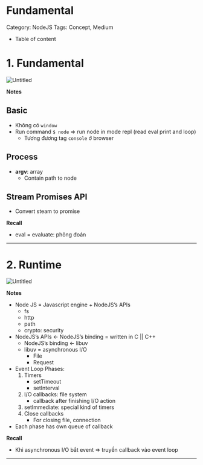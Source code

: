 # Fundamental

Category: NodeJS
Tags: Concept, Medium

- Table of content

# 1. Fundamental

![Untitled](Fundamental%20163e99fa48954ff6b9644da6bfe80b6f/Untitled.png)

**Notes**

## Basic

- Không có `window`
- Run command `$ node` ⇒ run node in mode repl (read eval print and loop)
    - Tương đương tag `console` ở browser

## Process

- **argv**: array
    - Contain path to node

## Stream Promises API

- Convert steam to promise

**Recall**

- eval = evaluate: phỏng đoán

---

# 2. Runtime

![Untitled](Fundamental%20163e99fa48954ff6b9644da6bfe80b6f/Untitled%201.png)

**Notes**

- Node JS = Javascript engine + NodeJS’s APIs
    - fs
    - http
    - path
    - crypto: security
- NodeJS’s APIs ← NodeJS’s binding = written in C || C++
    - NodeJS’s binding ← libuv
    - libuv = asynchronous I/O
        - File
        - Request
- Event Loop Phases:
    1. Timers
        - setTimeout
        - setInterval
    2. I/O callbacks: file system
        - callback after finishing I/O action
    3. setImmediate: special kind of timers
    4. Close callbacks
        - For closing file, connection
- Each phase has own queue of callback

**Recall**

- Khi asynchronous I/O bắt event ⇒ truyền callback vào event loop

---